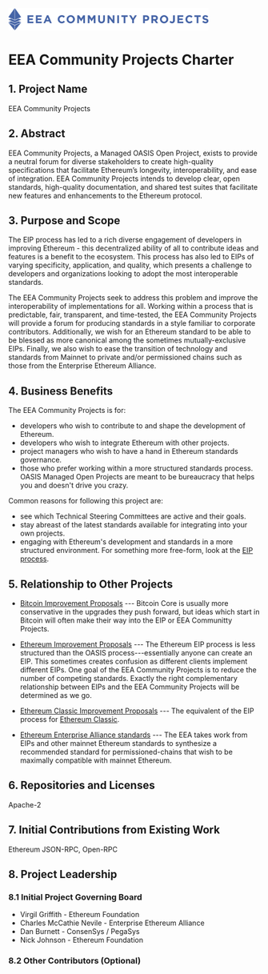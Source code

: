 <img src="artwork/eea-oneline.png" width="400">

# EEA Community Projects Charter 

## 1. Project Name

EEA Community Projects

## 2. Abstract

EEA Community Projects, a Managed OASIS Open Project, exists to provide a neutral forum for diverse stakeholders to create high-quality specifications that facilitate Ethereum’s longevity, interoperability, and ease of integration. EEA Community Projects intends to develop clear, open standards, high-quality documentation, and shared test suites that facilitate new features and enhancements to the Ethereum protocol.

## 3. Purpose and Scope

The EIP process has led to a rich diverse engagement of developers in improving Ethereum - this decentralized ability of all to contribute ideas and features is a benefit to the ecosystem. This process has also led to EIPs of varying specificity, application, and quality, which presents a challenge to developers and organizations looking to adopt the most interoperable standards. 

The EEA Community Projects seek to address this problem and improve the interoperability of implementations for all. Working within a process that is predictable, fair, transparent, and time-tested, the EEA Community Projects will provide a forum for producing standards in a style familiar to corporate contributors. Additionally, we wish for an Ethereum standard to be able to be blessed as more canonical among the sometimes mutually-exclusive EIPs. Finally, we also wish to ease the transition of technology and standards from Mainnet to private and/or permissioned chains such as those from the Enterprise Ethereum Alliance.

## 4. Business Benefits

The EEA Community Projects is for:
* developers who wish to contribute to and shape the development of Ethereum.
* developers who wish to integrate Ethereum with other projects.
* project managers who wish to have a hand in Ethereum standards governance.
* those who prefer working within a more structured standards process.  OASIS Managed Open Projects are meant to be bureaucracy that helps you and doesn't drive you crazy.

Common reasons for following this project are:
* see which Technical Steering Committees are active and their goals.
* stay abreast of the latest standards available for integrating into your own projects.
* engaging with Ethereum's development and standards in a more structured environment.  For something more free-form, look at the [EIP process](http://eips.ethereum.org).


## 5. Relationship to Other Projects

* [Bitcoin Improvement Proposals](https://bitcoincore.org/en/bips/) --- Bitcoin Core is usually more conservative in the upgrades they push forward, but ideas which start in Bitcoin will often make their way into the EIP or EEA Communitty Projects.

* [Ethereum Improvement Proposals](https://eips.ethereum.org) --- The Ethereum EIP process is less structured than the OASIS process---essentially anyone can create an EIP.  This sometimes creates confusion as different clients implement different EIPs.  One goal of the EEA Community Projects is to reduce the number of competing standards.  Exactly the right complementary relationship between EIPs and the EEA Community Projects will be determined as we go.

* [Ethereum Classic Improvement Proposals](https://github.com/ethereumproject/ECIPs) --- The equivalent of the EIP process for [Ethereum Classic](https://ethereumclassic.org/).

* [Ethereum Enterprise Alliance standards](https://entethalliance.org/technical-documents/) --- The EEA takes work from EIPs and other mainnet Ethereum standards to synthesize a recommended standard for permissioned-chains that wish to be maximally compatible with mainnet Ethereum.


## 6. Repositories and Licenses

Apache-2

## 7. Initial Contributions from Existing Work

Ethereum JSON-RPC, 
Open-RPC

## 8. Project Leadership
### 8.1 Initial Project Governing Board

* Virgil Griffith - Ethereum Foundation 
* Charles McCathie Nevile - Enterprise Ethereum Alliance
* Dan Burnett - ConsenSys / PegaSys
* Nick Johnson - Ethereum Foundation


### 8.2 Other Contributors (Optional)
